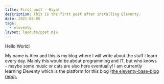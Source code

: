 ```yaml
---
title: First post - Hiya!
description: This is the first post after installing Eleventy.
date: 2021-04-09
tags:
  - eleventy
layout: layouts/post.njk
---
```

Hello World!

My name is Alex and this is my blog where I will write about the stuff I learn every day. 
Mainly this would be about programming and IT, but who knows - maybe some music or cats are also here eventually!
I am currently learning Eleventy which is the platform for this blog <a href="{{ 'https://github.com/11ty/eleventy-base-blog' | url }}">(the eleventy-base-blog repo).</a>